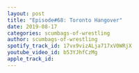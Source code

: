 ```yaml
---
layout: post
title: "Episode#68: Toronto Hangover"
date: 2019-08-17
categories: scumbags-of-wrestling
author: scumbags-of-wrestling
spotify_track_id: 17vx9vizALja717xV0WRjX
youtube_video_id: b53YJhfCzMg
apple_track_id: 
---
```

